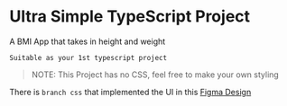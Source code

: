 # Ultra Simple TypeScript Project

A BMI App that takes in height and weight

`Suitable as your 1st typescript project`

> NOTE: This Project has no CSS, feel free to make your own styling

There is `branch css` that implemented the UI in this [Figma Design](https://www.notion.so/BMI-App-UX-Case-Study-14d4e271bfdc4f75acecf84556d4d5ac#5f66bece4c2040c68b8276d073e0db09)
